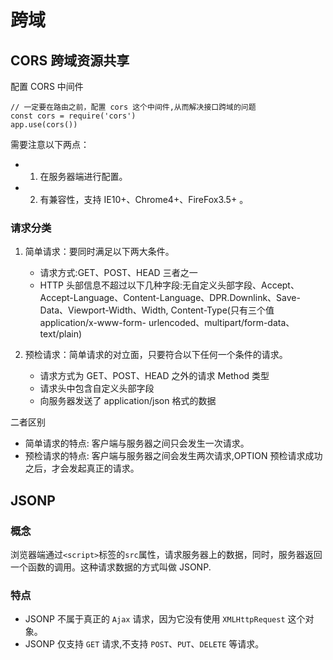 # 跨域

## CORS 跨域资源共享

配置 CORS 中间件

```
// 一定要在路由之前，配置 cors 这个中间件,从而解决接口跨域的问题
const cors = require('cors')
app.use(cors())
```

需要注意以下两点：

- 1. 在服务器端进行配置。
- 2. 有兼容性，支持 IE10+、Chrome4+、FireFox3.5+ 。

### 请求分类

1. 简单请求：要同时满足以下两大条件。

   - 请求方式:GET、POST、HEAD 三者之一
   - HTTP 头部信息不超过以下几种字段:无自定义头部字段、Accept、Accept-Language、Content-Language、DPR.Downlink、Save-Data、Viewport-Width、Width, Content-Type(只有三个值 application/x-www-form-
     urlencoded、multipart/form-data、text/plain)

2. 预检请求：简单请求的对立面，只要符合以下任何一个条件的请求。

   - 请求方式为 GET、POST、HEAD 之外的请求 Method 类型
   - 请求头中包含自定义头部字段
   - 向服务器发送了 application/json 格式的数据

二者区别

- 简单请求的特点: 客户端与服务器之间只会发生一次请求。
- 预检请求的特点: 客户端与服务器之间会发生两次请求,OPTION 预检请求成功之后，才会发起真正的请求。

## JSONP

### 概念

浏览器端通过`<script>`标签的`src`属性，请求服务器上的数据，同时，服务器返回一个函数的调用。这种请求数据的方式叫做 JSONP.

### 特点

- JSONP 不属于真正的 `Ajax` 请求，因为它没有使用 `XMLHttpRequest` 这个对象。
- JSONP 仅支持 `GET` 请求,不支持 `POST`、`PUT`、`DELETE` 等请求。
